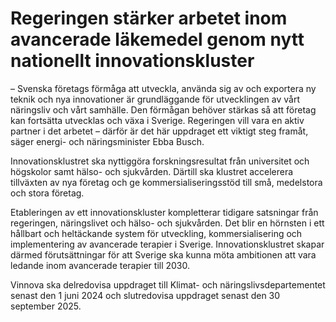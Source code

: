 # Regeringen stärker arbetet inom avancerade läkemedel genom nytt nationellt innovationskluster

– Svenska företags förmåga att utveckla, använda sig av och exportera ny teknik och nya innovationer är grundläggande för utvecklingen av vårt näringsliv och vårt samhälle. Den förmågan behöver stärkas så att företag kan fortsätta utvecklas och växa i Sverige. Regeringen vill vara en aktiv partner i det arbetet – därför är det här uppdraget ett viktigt steg framåt, säger energi- och näringsminister Ebba Busch.

Innovationsklustret ska nyttiggöra forskningsresultat från universitet och högskolor samt hälso- och sjukvården. Därtill ska klustret accelerera tillväxten av nya företag och ge kommersialiseringsstöd till små, medelstora och stora företag.

Etableringen av ett innovationskluster kompletterar tidigare satsningar från regeringen, näringslivet och hälso- och sjukvården. Det blir en hörnsten i ett hållbart och heltäckande system för utveckling, kommersialisering och implementering av avancerade terapier i Sverige. Innovationsklustret skapar därmed förutsättningar för att Sverige ska kunna möta ambitionen att vara ledande inom avancerade terapier till 2030.

Vinnova ska delredovisa uppdraget till Klimat- och näringslivsdepartementet senast den 1 juni 2024 och slutredovisa uppdraget senast den 30 september 2025.
